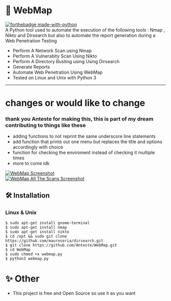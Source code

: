 # 📡 WebMap
[![forthebadge made-with-python](http://ForTheBadge.com/images/badges/made-with-python.svg)](https://www.python.org/) <br/>
A Python tool used to automate the execution of the following tools : Nmap , Nikto and Dirsearch but also to automate the report generation during a Web Penetration Testing 
* Perform A Network Scan using Nmap
* Perform A Vulnerabity Scan Using Nikto
* Perform A Directory Busting using Using Dirsearch
* Generate Reports
* Automate Web Penetration Using WebMap
* Tested on Linux and Unix with Python 3
------------------------------------
# changes or would like to change
### thank you Anteste for making this, this is part of my dream contributing to things like these
* adding functions to not reprint the same underscore line statements
* add function that prints out one menu but replaces the title and options accordingly with choice
* function for checking the enviroment instead of checking it multiple times
* more to come idk

<a href="https://ibb.co/b7LBFqC"><img src="https://i.ibb.co/M9pVfWt/Kazam-screenshot-00001.png" alt="WebMap Screenshot" border="0">
<br />
<a href="https://ibb.co/F3X7vgC"><img src="https://i.ibb.co/XLDJBSM/Kazam-screenshot-00000.png" alt="WebMap All The Scans Screenshot" border="0"></a>
## 🛠 Installation
### Linux & Unix
```
$ sudo apt-get install gnome-terminal
$ sudo apt-get install nmap
$ sudo apt-get install nikto
$ cd /opt && sudo git clone https://github.com/maurosoria/dirsearch.git
$ git clone https://github.com/Anteste/WebMap.git
$ cd WebMap
$ sudo chmod +x webmap.py
$ python3 webmap.py
```

# ✨ Other 
* This project is free and Open Source so use it as you want 


